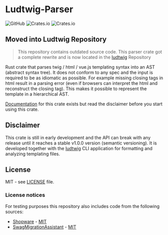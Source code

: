 # Ludtwig-Parser
![GitHub](https://img.shields.io/github/license/MalteJanz/ludtwig-parser?color=blue&style=flat-square)
![Crates.io](https://img.shields.io/crates/v/ludtwig-parser?style=flat-square)
![Crates.io](https://img.shields.io/crates/d/ludtwig-parser?style=flat-square)
## Moved into Ludtwig Repository
> This repository contains outdated source code. This parser crate got a complete rewrite and is now located in the [ludtwig](https://github.com/MalteJanz/ludtwig) Repository

Rust crate that parses twig / html / vue.js templating syntax into an AST (abstract syntax tree).
It does not conform to any spec and the input is required to be as idiomatic as possible.
For example missing closing tags in html result in a parsing error (even if browsers can interpret the html and reconstruct the closing tag).
This makes it possible to represent the template in a hierarchical AST.

[Documentation](https://docs.rs/ludtwig-parser) for this crate exists but read the disclaimer before you start using this crate.

## Disclaimer
This crate is still in early development and the API can break with any release until it reaches a stable v1.0.0 version (semantic versioning).
It is developed together with the [ludtwig](https://github.com/MalteJanz/ludtwig) CLI application for formatting and analyzing templating files.

## License
MIT - see [LICENSE](https://github.com/MalteJanz/ludtwig-parser/blob/main/LICENSE) file.

### License notices
For testing purposes this repository also includes code from the following sources:
- [Shopware](https://github.com/shopware/platform) - [MIT](https://github.com/shopware/platform/blob/master/LICENSE)
- [SwagMigrationAssistant](https://github.com/shopware/SwagMigrationAssistant) - [MIT](https://github.com/shopware/SwagMigrationAssistant/blob/master/LICENSE)

